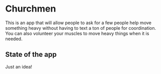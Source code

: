 # Churchmen

This is an app that will allow people to ask for a few people help move something heavy without having to text a ton of people for coordination. You can also volunteer your muscles to move heavy things when it is needed.

## State of the app
Just an idea!
